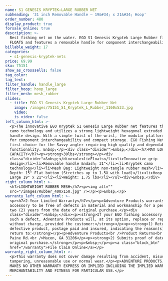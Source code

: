 ```yaml
---
name: S1 GENESIS KRYPTEK—LARGE RUBBER NET
subheading: '31 inch Removable Handle — 19&#34; x 21&#34; Hoop'
order_number: 480
display_product: true
forsale_online: true
description: >-
  Best fishing net on the water. EGO S1 Genesis Kryptek Large Rubber fishing net
  FLOATS and features a removable handle for component interchangeability.
billable_weight: 17
categories:
  - s1-genesis-kryptek-nets
price: 69.99
sku: 75151
show_as_crosssells: false
tag_color:
tag_text:
filter_handle: handle_large
filter_hoop: hoop_large
filter_mesh: mesh_rubber
slides:
  - title: EGO S1 Genesis Kryptek Large Rubber Net
    image: /images/75151_S1_Kryptek_L_Rubber_1160x533.jpg
    video:
    is_video: false
left_column_html: >-
  <p>The innovative EGO Kryptek S1 Genesis Large Rubber net features the Kryptek
  camo technology and utilizes a strong lightweight hexagonal extruded aluminum
  handle design. With a simple twist of the wrist, the modular platform allows
  for component interchangeability and compact storage. EGO Fishing Nets are the
  first choice for the Savvy angler requiring high quality and dependable
  functionality. &nbsp;</p><div class="divider">&nbsp;</div><h7>MAX LOAD
  CAPACITY</h7><p><strong>30lbs</strong></p><div
  class="divider">&nbsp;</div><ul><li>Floats</li><li>Innovative grip
  design</li><li>Removable handle &ndash; 31"</li><li>Kryptek camo
  technology</li><li>Mesh Bag: Lightweight non-tangle rubber mesh</li><li>Bag
  Depth: 15" Flat bottom (Stretches up to 1.5X with load)</li><li>Hoop Size:
  Large 19" x 21"</li><li>Weight: 1.75 lbs</li></ul><div>&nbsp;</div>
right_column_html: >-
  <h7>LIGHTWEIGHT RUBBER MESH</h7><p><img alt=""
  src="/images/Rubber_400x150.jpg" /></p><p>&nbsp;</p>
warranty_left_column_html: >-
  <p><h7>2-Year Limited Warranty</h7></p><p>Adventure Products warrants your EGO
  accessory to be free of defects in material and workmanship for a period of
  two (2) years from the date of original purchase.</p><div
  class="divider">&nbsp;</div><p><strong>If your EGO fishing accessory exhibits
  such a defect, Adventure Products will, at its option, replace or repair it
  without charge, provided the customer:</strong></p><p><strong>1) Returns the
  defective product, postage paid and insured, indicating the reason(s) for the
  return to:</strong></p><p>Adventure Products<br />Product Returns<br />889 Guy
  Paine Rd.<br />Macon, GA 31206</p><p><strong>2) Submits proof of date of
  original purchase.</strong></p><p>&nbsp;</p><p><a class="block_btn"
  href="/warranty">File Claim Online</a></p>
warranty_right_column_html: >-
  <p>This warranty does not cover damage resulting from accident, misuse, abuse,
  tampering, unreasonable use or normal wear.</p><p>ADVENTURE PRODUCTS, INC.
  MAKES NO OTHER WARRANTY EXPRESS OR IMPLIED INCLUDING THE IMPLIED WARRANTIES OF
  MERCHANTABILITY AND FITNESS FOR PARTICULAR USE.</p>
---
```

